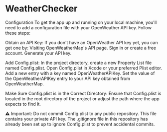 # WeatherChecker
Configuration
To get the app up and running on your local machine, you'll need to add a configuration file with your OpenWeather API key. Follow these steps:

Obtain an API Key:
If you don't have an OpenWeather API key yet, you can get one by:
Visiting OpenWeatherMap's API page.
Sign in or create a free account.
Generate your API key.

Add Config.plist:
In the project directory, create a new Property List file named Config.plist.
Open Config.plist in Xcode or your preferred Plist editor.
Add a new entry with a key named OpenWeatherAPIKey.
Set the value of the OpenWeatherAPIKey entry to your API key obtained from OpenWeatherMap.

Make Sure Config.plist is in the Correct Directory:
Ensure that Config.plist is located in the root directory of the project or adjust the path where the app expects to find it.

⚠️ Important: Do not commit Config.plist to any public repository. This file contains your private API key. The .gitignore file in this repository has already been set up to ignore Config.plist to prevent accidental commits.
